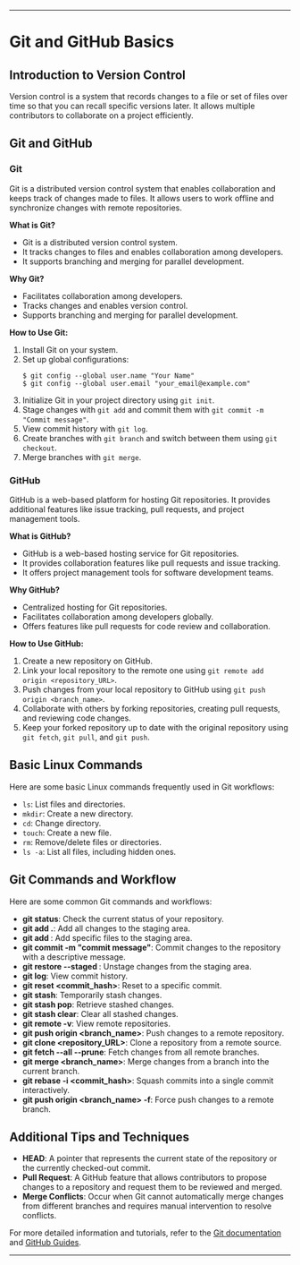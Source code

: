 
---

# Git and GitHub Basics

## Introduction to Version Control

Version control is a system that records changes to a file or set of files over time so that you can recall specific versions later. It allows multiple contributors to collaborate on a project efficiently.

## Git and GitHub

### Git

Git is a distributed version control system that enables collaboration and keeps track of changes made to files. It allows users to work offline and synchronize changes with remote repositories.

**What is Git?**
- Git is a distributed version control system.
- It tracks changes to files and enables collaboration among developers.
- It supports branching and merging for parallel development.

**Why Git?**
- Facilitates collaboration among developers.
- Tracks changes and enables version control.
- Supports branching and merging for parallel development.

**How to Use Git:**
1. Install Git on your system.
2. Set up global configurations:
    ```
    $ git config --global user.name "Your Name"
    $ git config --global user.email "your_email@example.com"
    ```
3. Initialize Git in your project directory using `git init`.
4. Stage changes with `git add` and commit them with `git commit -m "Commit message"`.
5. View commit history with `git log`.
6. Create branches with `git branch` and switch between them using `git checkout`.
7. Merge branches with `git merge`.

### GitHub

GitHub is a web-based platform for hosting Git repositories. It provides additional features like issue tracking, pull requests, and project management tools.

**What is GitHub?**
- GitHub is a web-based hosting service for Git repositories.
- It provides collaboration features like pull requests and issue tracking.
- It offers project management tools for software development teams.

**Why GitHub?**
- Centralized hosting for Git repositories.
- Facilitates collaboration among developers globally.
- Offers features like pull requests for code review and collaboration.

**How to Use GitHub:**
1. Create a new repository on GitHub.
2. Link your local repository to the remote one using `git remote add origin <repository_URL>`.
3. Push changes from your local repository to GitHub using `git push origin <branch_name>`.
4. Collaborate with others by forking repositories, creating pull requests, and reviewing code changes.
5. Keep your forked repository up to date with the original repository using `git fetch`, `git pull`, and `git push`.

## Basic Linux Commands

Here are some basic Linux commands frequently used in Git workflows:

- `ls`: List files and directories.
- `mkdir`: Create a new directory.
- `cd`: Change directory.
- `touch`: Create a new file.
- `rm`: Remove/delete files or directories.
- `ls -a`: List all files, including hidden ones.

## Git Commands and Workflow

Here are some common Git commands and workflows:

- **git status**: Check the current status of your repository.
- **git add .**: Add all changes to the staging area.
- **git add <file>**: Add specific files to the staging area.
- **git commit -m "commit message"**: Commit changes to the repository with a descriptive message.
- **git restore --staged <file>**: Unstage changes from the staging area.
- **git log**: View commit history.
- **git reset <commit_hash>**: Reset to a specific commit.
- **git stash**: Temporarily stash changes.
- **git stash pop**: Retrieve stashed changes.
- **git stash clear**: Clear all stashed changes.
- **git remote -v**: View remote repositories.
- **git push origin <branch_name>**: Push changes to a remote repository.
- **git clone <repository_URL>**: Clone a repository from a remote source.
- **git fetch --all --prune**: Fetch changes from all remote branches.
- **git merge <branch_name>**: Merge changes from a branch into the current branch.
- **git rebase -i <commit_hash>**: Squash commits into a single commit interactively.
- **git push origin <branch_name> -f**: Force push changes to a remote branch.

## Additional Tips and Techniques

- **HEAD**: A pointer that represents the current state of the repository or the currently checked-out commit.
- **Pull Request**: A GitHub feature that allows contributors to propose changes to a repository and request them to be reviewed and merged.
- **Merge Conflicts**: Occur when Git cannot automatically merge changes from different branches and requires manual intervention to resolve conflicts.

For more detailed information and tutorials, refer to the [Git documentation](https://git-scm.com/doc) and [GitHub Guides](https://guides.github.com/).

---
